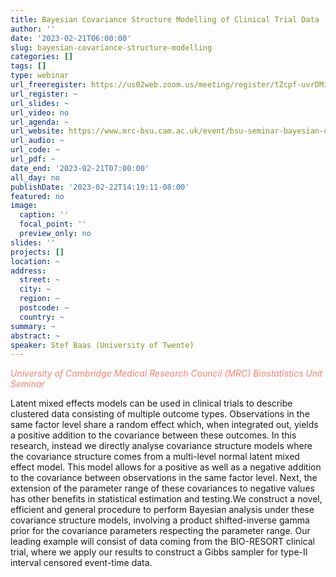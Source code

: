 ```yaml
---
title: Bayesian Covariance Structure Modelling of Clinical Trial Data
author: ''
date: '2023-02-21T06:00:00'
slug: bayesian-covariance-structure-modelling
categories: []
tags: []
type: webinar
url_freeregister: https://us02web.zoom.us/meeting/register/tZcpf-uvrDMiGtLpMKemoVfOPmiD91Ju0-Xq
url_register: ~
url_slides: ~
url_video: no
url_agenda: ~
url_website: https://www.mrc-bsu.cam.ac.uk/event/bsu-seminar-bayesian-covariance-structure-modelling-of-clinical-trial-data/
url_audio: ~
url_code: ~
url_pdf: ~
date_end: '2023-02-21T07:00:00'
all_day: no
publishDate: '2023-02-22T14:19:11-08:00'
featured: no
image:
  caption: ''
  focal_point: ''
  preview_only: no
slides: ''
projects: []
location: ~
address:
  street: ~
  city: ~
  region: ~
  postcode: ~
  country: ~
summary: ~
abstract: ~
speaker: Stef Baas (University of Twente)
---
```

<span style="color: salmon;">*University of Cambridge Medical Research Council (MRC) Biostatistics Unit Seminar*</span>

<!--more-->
Latent mixed effects models can be used in clinical trials to describe clustered data consisting of multiple outcome types. Observations in the same factor level share a random effect which, when integrated out, yields a positive addition to the covariance between these outcomes. In this research, instead we directly analyse covariance structure models where the covariance structure comes from a multi-level normal latent mixed effect model. This model allows for a positive as well as a negative addition to the covariance between observations in the same factor level. Next, the extension of the parameter range of these covariances to negative values has other benefits in statistical estimation and testing.We construct a novel, efficient and general procedure to perform Bayesian analysis under these covariance structure models, involving a product shifted-inverse gamma prior for the covariance parameters respecting the parameter range. Our leading example will consist of data coming from the BIO-RESORT clinical trial, where we apply our results to construct a Gibbs sampler for type-II interval censored event-time data.